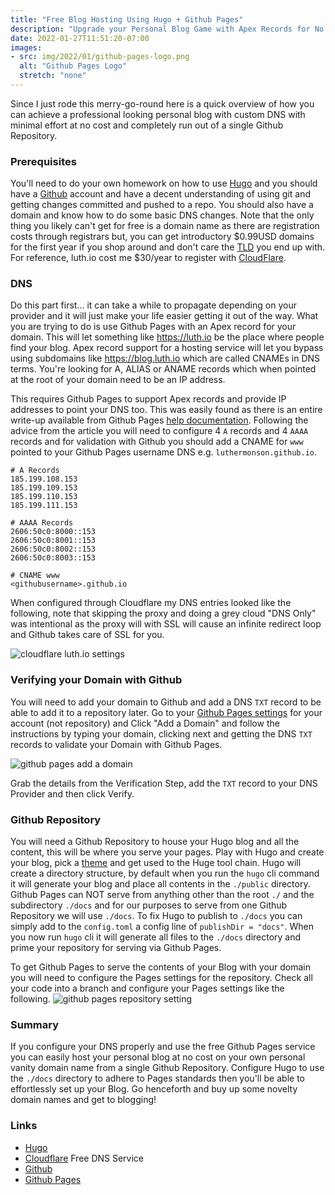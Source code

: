 ```yaml
---
title: "Free Blog Hosting Using Hugo + Github Pages"
description: "Upgrade your Personal Blog Game with Apex Records for No Cost"
date: 2022-01-27T11:51:20-07:00
images:
- src: img/2022/01/github-pages-logo.png
  alt: "Github Pages Logo"
  stretch: "none"
---
```


Since I just rode this merry-go-round here is a quick overview of how you can achieve a professional
looking personal blog with custom DNS with minimal effort at no cost and completely run out of a single Github Repository.

### Prerequisites
You'll need to do your own homework on how to use [Hugo](https://gohugo.io/) and you should have a [Github](https://github.com/) 
account and have a decent understanding of using git and getting changes committed and pushed to a repo. You should also
have a domain and know how to do some basic DNS changes. Note that the only thing you likely can't get for free is a domain name as 
there are registration costs through registrars but, you can get introductory $0.99USD domains for the first year if you shop around and don't care the [TLD](https://en.wikipedia.org/wiki/Top-level_domain)
you end up with. For reference, luth.io cost me $30/year to register with [CloudFlare](https://www.cloudflare.com/products/registrar/).

### DNS
Do this part first... it can take a while to propagate depending on your provider and it will just make your life easier
getting it out of the way. What you are trying to do is use Github Pages with an Apex record for your domain. This will let
something like https://luth.io be the place where people find your blog. Apex record support for a hosting service will let you
bypass using subdomains like https://blog.luth.io which are called CNAMEs in DNS terms. You're looking for A, ALIAS or ANAME
records which when pointed at the root of your domain need to be an IP address.

This requires Github Pages to support Apex records and provide IP addresses to point your DNS too. This was easily found 
as there is an entire write-up available from Github Pages [help documentation](https://docs.github.com/en/pages/configuring-a-custom-domain-for-your-github-pages-site/managing-a-custom-domain-for-your-github-pages-site#configuring-an-apex-domain).
Following the advice from the article you will need to configure 4 `A` records and 4 `AAAA` records and for validation 
with Github you should add a CNAME for `www` pointed to your Github Pages username DNS e.g. `luthermonson.github.io`.

```
# A Records
185.199.108.153
185.199.109.153
185.199.110.153
185.199.111.153

# AAAA Records
2606:50c0:8000::153
2606:50c0:8001::153
2606:50c0:8002::153
2606:50c0:8003::153

# CNAME www
<githubusername>.github.io
```

When configured through Cloudflare my DNS entries looked like the following, note that skipping the proxy and doing
a grey cloud "DNS Only" was intentional as the proxy will with SSL will cause an infinite redirect loop and Github
takes care of SSL for you.

![cloudflare luth.io settings](/img/2022/01/cloudflare-dns.png)

### Verifying your Domain with Github
You will need to add your domain to Github and add a DNS `TXT` record to be able to add it to a repository later. Go to your
[Github Pages settings](https://github.com/settings/pages) for your account (not repository) and Click "Add a Domain" and follow
the instructions by typing your domain, clicking next and getting the DNS `TXT` records to validate your Domain with Github Pages.

![github pages add a domain](/img/2022/01/github-pages-add-domain.png)

Grab the details from the Verification Step, add the `TXT` record to your DNS Provider and then click Verify.

### Github Repository
You will need a Github Repository to house your Hugo blog and all the content, this will be where you serve your pages.
Play with Hugo and create your blog, pick a [theme](https://themes.gohugo.io/) and get used to the Huge tool chain. Hugo 
will create a directory structure, by default when you run the `hugo` cli command it will generate your blog and place all
contents in the `./public` directory. Github Pages can NOT serve from anything other than the root `./` and the subdirectory 
`./docs` and for our purposes to serve from one Github Repository we will use `./docs`. To fix Hugo to publish to `./docs`
you can simply add to the `config.toml` a config line of `publishDir = "docs"`. When you now run `hugo` cli it will generate
all files to the `./docs` directory and prime your repository for serving via Github Pages.

To get Github Pages to serve the contents of your Blog with your domain you will need to configure the Pages settings for 
the repository. Check all your code into a branch and configure your Pages settings like the following.
![github pages repository setting](/img/2022/01/github-repository-pages-settings.png)

### Summary
If you configure your DNS properly and use the free Github Pages service you can easily host your personal blog at no cost
on your own personal vanity domain name from a single Github Repository. Configure Hugo to use the `./docs` directory to 
adhere to Pages standards then you'll be able to effortlessly set up your Blog. Go henceforth and buy up some novelty domain
names and get to blogging!

### Links
* [Hugo](https://gohugo.io/)
* [Cloudflare](https://www.cloudflare.com/) Free DNS Service
* [Github](https://github.com/)
* [Github Pages](https://pages.github.com/)
